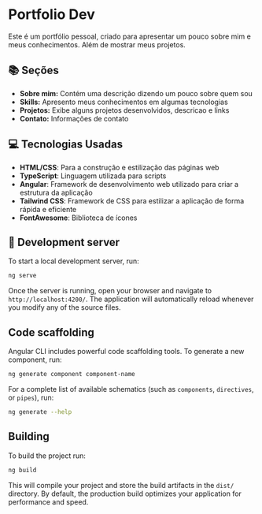 # Portfolio Dev

Este é um portfólio pessoal, criado para apresentar um pouco sobre mim e meus conhecimentos. Além de mostrar meus projetos.

## 📚 Seções

- **Sobre mim:** Contém uma descrição dizendo um pouco sobre quem sou
- **Skills:** Apresento meus conhecimentos em algumas tecnologias
- **Projetos:** Exibe alguns projetos desenvolvidos, descricao e links
- **Contato:** Informações de contato

## 💻 Tecnologias Usadas

- **HTML/CSS**: Para a construção e estilização das páginas web
- **TypeScript**: Linguagem utilizada para scripts
- **Angular**: Framework de desenvolvimento web utilizado para criar a estrutura da aplicação
- **Tailwind CSS**: Framework de CSS para estilizar a aplicação de forma rápida e eficiente
- **FontAwesome**: Biblioteca de ícones

## 🚀 Development server

To start a local development server, run:

```bash
ng serve
```

Once the server is running, open your browser and navigate to `http://localhost:4200/`. The application will automatically reload whenever you modify any of the source files.

## Code scaffolding

Angular CLI includes powerful code scaffolding tools. To generate a new component, run:

```bash
ng generate component component-name
```

For a complete list of available schematics (such as `components`, `directives`, or `pipes`), run:

```bash
ng generate --help
```

## Building

To build the project run:

```bash
ng build
```

This will compile your project and store the build artifacts in the `dist/` directory. By default, the production build optimizes your application for performance and speed.
